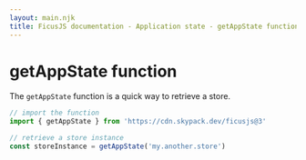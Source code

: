 ```yaml
---
layout: main.njk
title: FicusJS documentation - Application state - getAppState function
---
```

# getAppState function

The `getAppState` function is a quick way to retrieve a store.

```js
// import the function
import { getAppState } from 'https://cdn.skypack.dev/ficusjs@3'

// retrieve a store instance
const storeInstance = getAppState('my.another.store')
```
